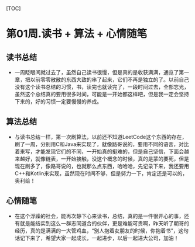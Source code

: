 [TOC]
# 第01周.读书 + 算法 + 心情随笔
## 读书总结
- 一周眨眼间就过去了，虽然自己读书很慢，但是真的是收获满满，通览了第一章，把以前零零散散的东西大致的串了起来，它们不再是独立的了。以前自己没有这个读书总结的习惯，书，读完也就读完了，一段时间过去，全部忘光，虽然这个总结真的要用很多时间，可能是一开始都这样吧，但是我一定会坚持下来的，好的习惯一定要慢慢的养成。

## 算法总结
- 与读书总结一样，第一次刷算法，以前还不知道LeetCode这个东西的存在，刷了一周，分别用C和Java来实现了，就像路哥说的，要用不同的语言，对比着来写，才能发现它们的不同，一开始真的挺难的，但是自己坚信，下面会越来越好，就像链表，一开始接触，没这个概念的时候，真的是蒙的要死，但是现在刷多了，像路哥说的，也就那么点东西，哈哈哈，先记录下来，我还要用C++和Kotlin来实现，虽然现在时间不够，但是努力一下，肯定还是可以的，奥利给！

## 心情随笔
- 在这个浮躁的社会，能再次静下心来读书，总结，真的是一件很开心的事，还有就是能结实到这么一群志同道合的伙伴，更是难能可贵啊，昨天听了朝哥的经历，真的是满满的一大管鸡血，“别人抱着女朋友的时候，你抱着书”，这句话记下来了，希望大家一起成长，一起进步，以后一起进大公司，加油！
